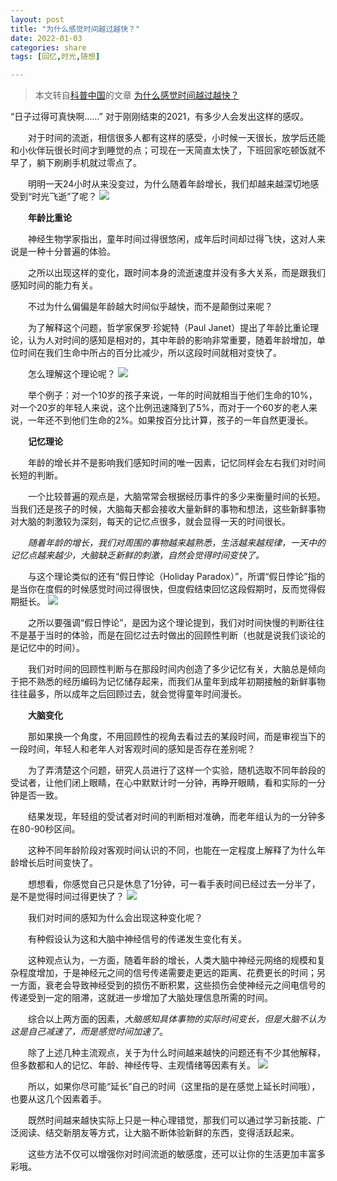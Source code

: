 ```yaml
---
layout: post
title: "为什么感觉时间越过越快？"
date: 2022-01-03
categories: share
tags: [回忆,时光,随想]

---
```


> 本文转自[科普中国](http://k.sina.com.cn/mediaDocList.d.html?uid=5104880035)的文章 [为什么感觉时间越过越快？](http://k.sina.com.cn/article_5104880035_1304649a30190140tq.html)

“日子过得可真快啊……” 对于刚刚结束的2021，有多少人会发出这样的感叹。

　　对于时间的流逝，相信很多人都有这样的感受，小时候一天很长，放学后还能和小伙伴玩很长时间才到睡觉的点；可现在一天简直太快了，下班回家吃顿饭就不早了，躺下刷刷手机就过零点了。

　　明明一天24小时从来没变过，为什么随着年龄增长，我们却越来越深切地感受到“时光飞逝”了呢？
![](http://n.sinaimg.cn/sinakd20220101s/534/w800h534/20220101/2c9a-1ce3dad62b4f1a010bf4e45a3292067f.jpg)

　　**年龄比重论** 

　　神经生物学家指出，童年时间过得很悠闲，成年后时间却过得飞快，这对人来说是一种十分普遍的体验。

　　之所以出现这样的变化，跟时间本身的流逝速度并没有多大关系，而是跟我们感知时间的能力有关。

　　不过为什么偏偏是年龄越大时间似乎越快，而不是颠倒过来呢？

　　为了解释这个问题，哲学家保罗·珍妮特（Paul Janet）提出了年龄比重论理论，认为人对时间的感知是相对的，其中年龄的影响非常重要，随着年龄增加，单位时间在我们生命中所占的百分比减少，所以这段时间就相对变快了。

　　怎么理解这个理论呢？
  ![](http://n.sinaimg.cn/sinakd20220101s/577/w800h577/20220101/b2ce-bc615b75d452f577114555ea5cae72b2.jpg)

　　举个例子：对一个10岁的孩子来说，一年的时间就相当于他们生命的10%，对一个20岁的年轻人来说，这个比例迅速降到了5%，而对于一个60岁的老人来说，一年还不到他们生命的2%。如果按百分比计算，孩子的一年自然更漫长。

　　**记忆理论**

　　年龄的增长并不是影响我们感知时间的唯一因素，记忆同样会左右我们对时间长短的判断。

　　一个比较普遍的观点是，大脑常常会根据经历事件的多少来衡量时间的长短。当我们还是孩子的时候，大脑每天都会接收大量新鲜的事物和想法，这些新鲜事物对大脑的刺激较为深刻，每天的记忆点很多，就会显得一天的时间很长。

　　*随着年龄的增长，我们对周围的事物越来越熟悉，生活越来越规律，一天中的记忆点越来越少，大脑缺乏新鲜的刺激，自然会觉得时间变快了。*

　　与这个理论类似的还有“假日悖论（Holiday Paradox）”，所谓“假日悖论”指的是当你在度假的时候感觉时间过得很快，但度假结束回忆这段假期时，反而觉得假期挺长。 
  ![](http://n.sinaimg.cn/sinakd20220101s/533/w800h533/20220101/af46-5b1bfef5892fa8cce4a240662904b262.jpg)

　　之所以要强调“假日悖论”，是因为这个理论提到，我们对时间快慢的判断往往不是基于当时的体验，而是在回忆过去时做出的回顾性判断（也就是说我们谈论的是记忆中的时间）。

　　我们对时间的回顾性判断与在那段时间内创造了多少记忆有关，大脑总是倾向于把不熟悉的经历编码为记忆储存起来，而我们从童年到成年初期接触的新鲜事物往往最多，所以成年之后回顾过去，就会觉得童年时间漫长。

　　**大脑变化**

　　那如果换一个角度，不用回顾性的视角去看过去的某段时间，而是审视当下的一段时间，年轻人和老年人对客观时间的感知是否存在差别呢？

　　为了弄清楚这个问题，研究人员进行了这样一个实验，随机选取不同年龄段的受试者，让他们闭上眼睛，在心中默默计时一分钟，再睁开眼睛，看和实际的一分钟是否一致。

　　结果发现，年轻组的受试者对时间的判断相对准确，而老年组认为的一分钟多在80-90秒区间。

　　这种不同年龄阶段对客观时间认识的不同，也能在一定程度上解释了为什么年龄增长后时间变快了。

　　想想看，你感觉自己只是休息了1分钟，可一看手表时间已经过去一分半了，是不是觉得时间过得更快了？
  ![](http://n.sinaimg.cn/sinakd20220101s/523/w800h523/20220101/cf51-c876c4fd9914605113bfadf3b029f116.jpg)

　　我们对时间的感知为什么会出现这种变化呢？

　　有种假设认为这和大脑中神经信号的传递发生变化有关。

　　这种观点认为，一方面，随着年龄的增长，人类大脑中神经元网络的规模和复杂程度增加，于是神经元之间的信号传递需要走更远的距离、花费更长的时间；另一方面，衰老会导致神经受到的损伤不断积累，这些损伤会使神经元之间电信号的传递受到一定的阻滞，这就进一步增加了大脑处理信息所需的时间。

　　综合以上两方面的因素，*大脑感知具体事物的实际时间变长，但是大脑不认为这是自己减速了，而是感觉时间加速了*。

　　除了上述几种主流观点，关于为什么时间越来越快的问题还有不少其他解释，但多数都和人的记忆、年龄、神经传导、主观情绪等因素有关。
  ![](http://n.sinaimg.cn/sinakd20220101s/534/w800h534/20220101/3c38-78731bdcf82730382f81c8ba035d1c68.jpg)

　　所以，如果你尽可能“延长”自己的时间（这里指的是在感觉上延长时间哦），也要从这几个因素着手。

　　既然时间越来越快实际上只是一种心理错觉，那我们可以通过学习新技能、广泛阅读、结交新朋友等方式，让大脑不断体验新鲜的东西，变得活跃起来。

　　这些方法不仅可以增强你对时间流逝的敏感度，还可以让你的生活更加丰富多彩哦。
